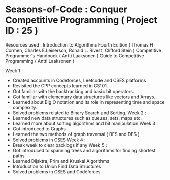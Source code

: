 # Seasons-of-Code : Conquer Competitive Programming ( Project ID : 25 )
Resources used : Introduction to Algorithms Fourth Edition ( Thomas H Cormen, Charles E.Leiserson, Ronald L. Rivest, Clifford Stein )
                 Competitive Programmer's Handbook ( Antti Laaksonen )
                 Guide to Competitive Programming ( Antti Laaksonen )

Week 1 : 
- Created accounts in Codeforces, Leetcode and CSES platforms
- Revisited the CPP concepts learned in CS101.
- Got familiar with the backtracking and basic bit operators.
- Got familiar with elementary data structures like vectors and Arrays.
- Learned about Big O notation and its role in representing time and space complexity.
- Solved problems related to Binary Search and Sorting.
Week 2 :
- Learned new data structures such as queues, sets, maps etc.
- Learned more about sorting algorithms and bit manipulation
Week 3 :
- Got introduced to Graphs
- Learned the two methods of graph traversal ( BFS and DFS )
- Solved problems in CSES
Week 4 :
- Break week to clear backlogs if any
Week 5 :
- Got introduced to spanning trees and algorithms for finding shortest paths
- Learned Dijsktra, Prim and Kruskal Algorithms
- Introduction to Union Find Data Structures
- Solved problems in CSES and Codeforces

                 
